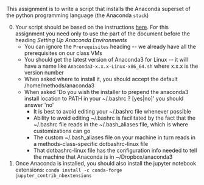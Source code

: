 
This assignment is to write a script that installs the Anaconda superset of the python programming language (the Anaconda `stack`)

0. Your script should be based on the instructions [here](https://www.digitalocean.com/community/tutorials/how-to-install-the-anaconda-python-distribution-on-ubuntu-16-04). For this assignment you need only to use the part of the document before the heading _Setting Up Anaconda Environments_
   * You can ignore the `Prerequisites` heading -- we already have all the prerequisites on our class VMs
   * You should get the latest version of Anaconda3 for Linux -- it will have a name like `Anaconda3-x.x.x-Linux-x86_64.sh` where x.x.x is the version number
   * When asked where to install it, you should accept the default /home/methods/anaconda3
   * When asked 'Do you wish the installer to prepend the anaconda3 install location to PATH in your ~/.bashrc ? [yes|no]' you should answer 'no'
     * It is best to avoid editing your ~/.bashrc file whenever possible
	 * Ability to avoid editing ~/.bashrc is facilitated by the fact that the ~/.bashrc file reads in the ~/.bash\_aliases file, which is where customizations can go
	 * The custom ~/.bash_aliases file on your machine in turn reads in a methods-class-specific dotbashrc-linux file
	 * That dotbashrc-linux file has the configuration info needed to tell the machine that Anaconda is in ~/Dropbox/anaconda3
1. Once Anaconda is installed, you should also install the jupyter notebook extensions:
   `conda install -c conda-forge jupyter_contrib_nbextensions`
   

